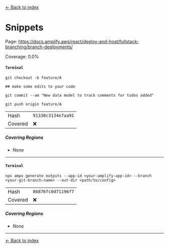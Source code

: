[<- Back to index](../../../../../docs-pages.md)

#  Snippets

Page: https://docs.amplify.aws/react/deploy-and-host/fullstack-branching/branch-deployments/

Coverage: 0.0%

#### `Terminal`

~~~
git checkout -b feature/A

## make some edits to your code

git commit --am "New data model to track comments for todos added"

git push origin feature/A

~~~

| | |
| -- | -- |
| Hash | `91330c3134e7aa91` |
| Covered | ❌ |

##### Covering Regions

- *None*

---

#### `Terminal`

~~~
npx ampx generate outputs --app-id <your-amplify-app-id> --branch <your-git-branch-name> --out-dir <path/to/config>

~~~

| | |
| -- | -- |
| Hash | `86876fc0d71196f7` |
| Covered | ❌ |

##### Covering Regions

- *None*

---

[<- Back to index](../../../../../docs-pages.md)
